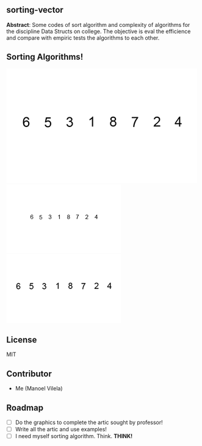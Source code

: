## sorting-vector
**Abstract**: Some codes of sort algorithm and complexity of algorithms for the discipline Data Structs on college. The objective is eval the efficience and compare with empiric tests the algorithms to each other.

## Sorting Algorithms!

![Bubble!](Examples/bubble-sort.gif)
![Merge!](Examples/merge-sort.gif)
![Quick!](Examples/quick-sort.gif)

## License
MIT

## Contributor
  * Me (Manoel Vilela)

## Roadmap
  - [ ] Do the graphics to complete the artic sought by professor!
  - [ ] Write all the artic and use examples!
  - [ ] I need myself sorting algorithm. Think. **THINK!** 